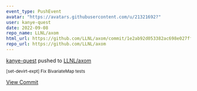 ```yaml
---
event_type: PushEvent
avatar: "https://avatars.githubusercontent.com/u/21321692?"
user: kanye-quest
date: 2022-09-08
repo_name: LLNL/axom
html_url: https://github.com/LLNL/axom/commit/1e2ab92d053382ac698e027ff34922859a972bfd
repo_url: https://github.com/LLNL/axom
---
```


<a href='https://github.com/kanye-quest' target='_blank'>kanye-quest</a> pushed to <a href='https://github.com/LLNL/axom' target='_blank'>LLNL/axom</a>

<small>[set-devirt-expt] Fix BivariateMap tests</small>

<a href='https://github.com/LLNL/axom/commit/1e2ab92d053382ac698e027ff34922859a972bfd' target='_blank'>View Commit</a>